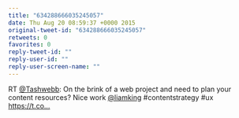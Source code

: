 ```yaml
---
title: "634288666035245057"
date: Thu Aug 20 08:59:37 +0000 2015
original-tweet-id: "634288666035245057"
retweets: 0
favorites: 0
reply-tweet-id: ""
reply-user-id: ""
reply-user-screen-name: ""
---
```

RT <a href="https://twitter.com/Tashwebb">@Tashwebb</a>: On the brink of a web project and need to plan your content resources? Nice work <a href="https://twitter.com/liamking">@liamking</a> #contentstrategy #ux  https://t.co…
